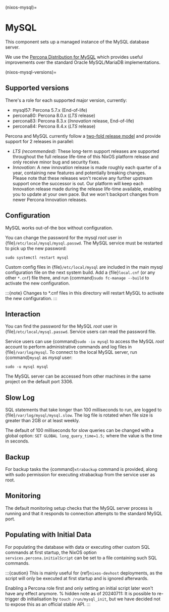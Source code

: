(nixos-mysql)=

# MySQL

This component sets up a managed instance of the MySQL database server.

We use the [Percona Distribution for MySQL](https://percona.com/software/mysql-database)
which provides useful improvements over the standard Oracle MySQL/MariaDB implementations.

(nixos-mysql-versions)=

## Supported versions

There's a role for each supported major version, currently:

- mysql57: Percona 5.7.x (End-of-life)
- percona80: Percona 8.0.x (*LTS* release)
- percona83: Percona 8.3.x (*Innovation* release, End-of-life)
- percona84: Percona 8.4.x (*LTS* release)

Percona and MySQL currently follow a [two-fold release model](https://www.percona.com/blog/lts-and-innovation-releases-for-percona-server-for-mysql/)
and provide support for 2 releases in parallel:

- *LTS (recommended)*: These long-term support releases are supported throughout the full release life-time
  of this NixOS platform release and only receive minor bug and security fixes.
- *Innovation*: A new innovation release is made roughly each quarter of a year,
  containing new features and potentially breaking changes.\
  Please note that these releases won't receive any further upstream support once the successor
  is out. Our platform will keep each Innovation release made during the release life-time
  available, enabling you to update at your own pace. But we won't backport changes from
  newer Percona Innovation releases.

## Configuration

MySQL works out-of-the box without configuration.

You can change the password for the mysql *root* user in {file}`/etc/local/mysql/mysql.passwd`.
The MySQL service must be restarted to pick up the new password:

```
sudo systemctl restart mysql
```

Custom config files in {file}`/etc/local/mysql` are included in the
main mysql configuration file on the next system build.
Add a {file}`local.cnf` (or any other `*.cnf`) file there, and run
{command}`sudo fc-manage --build` to activate the new configuration.

:::{note}
Changes to \*.cnf files in this directory will restart MySQL
to activate the new configuration.
:::

## Interaction

You can find the password for the MySQL *root* user in {file}`/etc/local/mysql.passwd`.
Service users can read the password file.

Service users can use {command}`sudo -iu mysql` to access the
MySQL *root* account to perform administrative commands
and log files in {file}`/var/log/mysql`.
To connect to the local MySQL server, run {command}`mysql` as *mysql* user:

```
sudo -u mysql mysql
```

The MySQL server can be accessed from other machines in the same project on the
default port 3306.

## Slow Log

SQL statements that take longer than 100 milliseconds to run, are logged to
{file}`/var/log/mysql/mysql.slow`.
The log file is rotated when file size is greater than 2GB or at least weekly.

The default of 100 milliseconds for slow queries can be changed with a global
option: `SET GLOBAL long_query_time=1.5;` where the value is the time in seconds.

## Backup

For backup tasks the {command}`xtrabackup` command is provided, along with sudo
permission for executing xtrabackup from the service user as root.

## Monitoring

The default monitoring setup checks that the MySQL server process is
running and that it responds to connection attempts to the standard MySQL
port.

## Populating with Initial Data

For populating the database with data or executing other custom SQL commands at
first startup, the NixOS option `services.percona.initialScript` can be set to a
file containing such SQL commands.

:::{caution}
This is mainly useful for {ref}`nixos-devhost` deployments, as the script will only
be executed at first startup and is ignored afterwards.

Enabling a Percona role first and only setting an initial script later won't have
any effect anymore.
% hidden note as of 20240711: It is possible to re-trigger db initialisation by `touch /run/mysql_init`, but we have decided not to expose this as an official stable API.
:::
